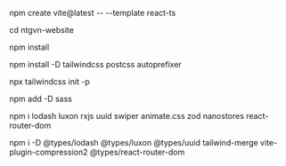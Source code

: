 npm create vite@latest -- --template react-ts

cd ntgvn-website

npm install

npm install -D tailwindcss postcss autoprefixer

npx tailwindcss init -p

npm add -D sass

npm i lodash luxon rxjs uuid swiper animate.css zod nanostores react-router-dom

npm i -D @types/lodash @types/luxon @types/uuid tailwind-merge vite-plugin-compression2 @types/react-router-dom

